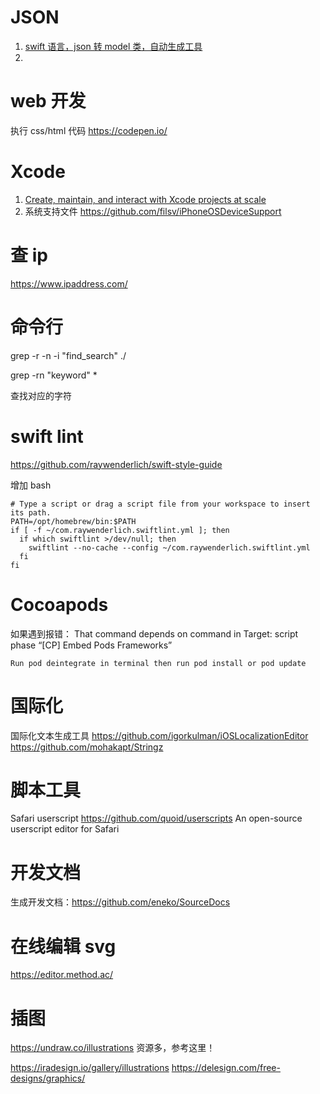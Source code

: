 #  JSON
1. [swift 语言，json 转 model 类，自动生成工具](https://app.quicktype.io)
2. 


# web 开发
执行 css/html 代码   https://codepen.io/ 

# Xcode

1. [Create, maintain, and interact with Xcode projects at scale](https://github.com/tuist/tuist)
2. 系统支持文件 https://github.com/filsv/iPhoneOSDeviceSupport


# 查 ip
https://www.ipaddress.com/


# 命令行
grep -r -n -i  "find_search" ./

grep -rn "keyword" *

查找对应的字符


# swift lint
https://github.com/raywenderlich/swift-style-guide

增加 bash
```
# Type a script or drag a script file from your workspace to insert its path.
PATH=/opt/homebrew/bin:$PATH
if [ -f ~/com.raywenderlich.swiftlint.yml ]; then
  if which swiftlint >/dev/null; then
    swiftlint --no-cache --config ~/com.raywenderlich.swiftlint.yml
  fi
fi
```


# Cocoapods

如果遇到报错：
That command depends on command in Target: script phase “[CP] Embed Pods Frameworks”

`Run pod deintegrate in terminal then run pod install or pod update`


# 国际化

国际化文本生成工具
https://github.com/igorkulman/iOSLocalizationEditor
https://github.com/mohakapt/Stringz


# 脚本工具
Safari userscript           https://github.com/quoid/userscripts        An open-source userscript editor for Safari



# 开发文档
生成开发文档：https://github.com/eneko/SourceDocs


# 在线编辑 svg
https://editor.method.ac/


# 插图

https://undraw.co/illustrations  资源多，参考这里！

https://iradesign.io/gallery/illustrations
https://delesign.com/free-designs/graphics/
